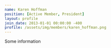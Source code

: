 ```yaml
---
name: Karen Hoffman
position: [Active Member, President]
layout: profile
join_date: 2013-01-01 00:00:00 -400
profile: /assets/img/members/karen_hoffman.png
---
```

Some information